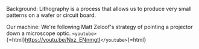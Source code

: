 Background: Lithography is a process that allows us to produce very
small patterns on a wafer or circuit board.

Our machine: We're following Matt Zeloof's strategy of pointing a
projector down a microscope optic.
`<youtube>`{=html}<https://youtu.be/Nxz_ENnmgtI>`</youtube>`{=html}
